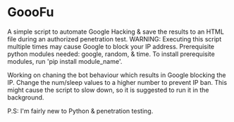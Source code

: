 # GoooFu
A simple script to automate Google Hacking & save the results to an HTML file during an authorized penetration test.
WARNING: Executing this script multiple times may cause Google to block your IP address. Prerequisite python modules needed: google, random, & time. To install prerequisite modules, run 'pip install module_name'. 

Working on chaning the bot behaviour which results in Google blocking the IP. Change the num/sleep values to a higher number to prevent IP ban. This might cause the script to slow down, so it is suggested to run it in the background.

P.S: I'm fairly new to Python & penetration testing.
